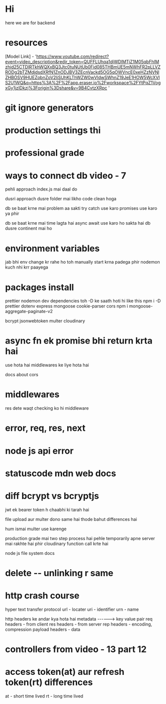 # Hi
here we are
for backend
# resources
[Model Link] - 'https://www.youtube.com/redirect?event=video_description&redir_token=QUFFLUhqa1djWDlMTjZ1M05qbFhIMzhid25CTDlRTkhWQXxBQ3Jtc0tuNUtUb0Fid085THBmUE5mNWhFR2pLLVZRODg2bTZMdjdsdXRfN1ZnODJBV3ZEcnVackd5OG5qOWVncE0xeHZzNVNlZHBOSV9HUEZobnZoV2liSUhKLThWZW0wVldwSWhnZ19JeE1HOW5WcXVlS2U1WQ&q=https%3A%2F%2Fapp.eraser.io%2Fworkspace%2FYtPqZ1VogxGy1jzIDkzj%3Forigin%3Dshare&v=9B4CvtzXRpc
'

# git ignore generators

# production settings thi 
# professional grade

# ways to connect db video - 7

pehli approach index.js mai daal do

dusri approach dusre folder mai likho code clean hoga 

db se baat krne mai problem aa sakti 
try catch use karo
promises use karo ya phir

db se baat krne mai time lagta hai async await use karo ho sakta hai db dusre continent mai ho
# environment variables
jab bhi env change kr rahe ho toh manually start krna padega phir nodemon kuch nhi krr paayega


# packages install
prettier nodemon dev dependencies toh -D ke saath hoti hi like 
this
npm i -D prettier
dotenv express mongoose cookie-parser cors
npm i mongoose-aggregate-paginate-v2

bcrypt
jsonwebtoken
multer
cloudinary

# async fn ek promise bhi return krta hai


use hota hai middlewares ke liye hota hai

docs about cors

# middlewares
res dete waqt checking ko hi middleware

# error, req, res, next 

# node js api error

# statuscode mdn web docs

# diff bcrypt vs bcryptjs

jwt ek bearer token h chaabhi ki tarah hai

file upload aur multer dono same hai thode bahut differences hai

hum ismai multer use karenge 

production grade mai two step process hai
pehle temporarily apne server mai rakhte hai phir cloudinary function call krte hai


node js file system docs 

# delete -- unlinking r same

# http crash course
hyper text transfer protocol
url - locater
uri - identifier
urn - name

http headers ke andar kya hota hai
metadata ------> key value pair
req headers - from client
res headers - from server
rep headers - encoding, compression
payload headers - data

# controllers from video - 13 part 12

# access token(at) aur refresh token(rt) differences

at - short time lived
rt - long time lived
